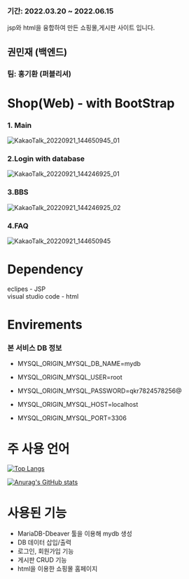 
### 기간: 2022.03.20 ~ 2022.06.15
jsp와 html을 융합하여 만든 쇼핑몰,게시판 사이트 입니다.
## 권민재 (백엔드)
### 팀: 홍기환 (퍼블리셔)

# Shop(Web) - with BootStrap

### 1. Main
![KakaoTalk_20220921_144650945_01](https://user-images.githubusercontent.com/101167081/191424182-9b74ca82-6909-4ec1-acd5-ce6442fcd10c.jpg)

### 2.Login with database
![KakaoTalk_20220921_144246925_01](https://user-images.githubusercontent.com/101167081/191423863-435ac250-b59e-4db7-b16a-2a46ff550257.jpg)

### 3.BBS
![KakaoTalk_20220921_144246925_02](https://user-images.githubusercontent.com/101167081/191423882-a6272f6d-a9a7-4598-9ce6-6f4450f8f32d.jpg)

### 4.FAQ

![KakaoTalk_20220921_144650945](https://user-images.githubusercontent.com/101167081/191424222-f395747b-0936-4d0d-9fd9-4c6919afbbc9.jpg)

# Dependency
eclipes - JSP <br>
visual studio code - html 
# Envirements
  ### 본 서비스 DB 정보<br>
* MYSQL_ORIGIN_MYSQL_DB_NAME=mydb

* MYSQL_ORIGIN_MYSQL_USER=root

* MYSQL_ORIGIN_MYSQL_PASSWORD=qkr7824578256@

* MYSQL_ORIGIN_MYSQL_HOST=localhost

* MYSQL_ORIGIN_MYSQL_PORT=3306

# 주 사용 언어
[![Top Langs](https://github-readme-stats.vercel.app/api/top-langs/?username=alswo1641)](https://github.com/alswo1641/github-readme-stats)

[![Anurag's GitHub stats](https://github-readme-stats.vercel.app/api?username=alswo1641)](https://github.com/alsow1641/github-readme-stats)

# 사용된 기능 
* MariaDB-Dbeaver 툴을 이용해 mydb 생성
* DB 데이터 삽입/출력
* 로그인, 회원가입 기능 
* 게시판 CRUD 기능
* html을 이용한 쇼핑몰 홈페이지
